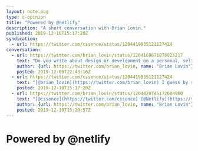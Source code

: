 ```yaml
---
layout: note.pug
type: c-opinion
title: "Powered by @netlify"
description: "A short conversation with Brian Lovin."
published: 2019-12-10T15:17:20Z
syndication:
  - url: https://twitter.com/cssence/status/1204419835121127424
conversation:
  - url: https://twitter.com/brian_lovin/status/1204169671878025217
    text: "Do you write about design or development on a personal, self-hosted blog? Drop a link here, I’d love to check some out and see what you are thinking about 🔗"
    author: {url: https://twitter.com/brian_lovin, name: "Brian Lovin"}
    posted: 2019-12-09T22:43:16Z
  - url: https://twitter.com/cssence/status/1204419835121127424
    text: "[@brian_lovin](https://twitter.com/brian_lovin) I guess by self-hosted you mean not-on-Medium-and-the-like, right? Because my site is on [@Netlify](https://twitter.com/Netlify) and not on a server in my basement. 🙂<br>[cssence.com](https://cssence.com/)"
    posted: 2019-12-10T15:17:20Z
  - url: https://twitter.com/brian_lovin/status/1204420745172008960
    text: "[@cssence](https://twitter.com/cssence) [@Netlify](https://twitter.com/Netlify) Er, yeah - good point on the definition. But yes, I mean: not a stock Medium/WP/Ghost setup. E.g. I am enjoying seeing how people structure their own personal space to write and layout content"
    author: {url: https://twitter.com/brian_lovin, name: "Brian Lovin"}
    posted: 2019-12-10T15:20:57Z
---
```


# Powered by @netlify
